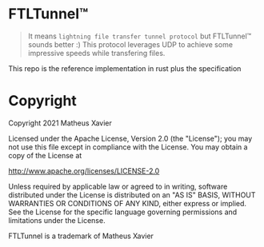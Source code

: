 # FTLTunnel™
> It means `lightning file transfer tunnel protocol` but FTLTunnel™ sounds better :)
This protocol leverages UDP to achieve some impressive speeds while transfering files.


This repo is the reference implementation in rust plus the specification

# Copyright
Copyright 2021 Matheus Xavier

Licensed under the Apache License, Version 2.0 (the "License");
you may not use this file except in compliance with the License.
You may obtain a copy of the License at

http://www.apache.org/licenses/LICENSE-2.0

Unless required by applicable law or agreed to in writing, software
distributed under the License is distributed on an "AS IS" BASIS,
WITHOUT WARRANTIES OR CONDITIONS OF ANY KIND, either express or implied.
See the License for the specific language governing permissions and
limitations under the License.

FTLTunnel is a trademark of Matheus Xavier
